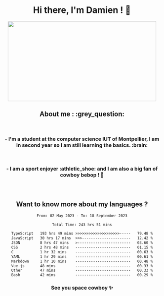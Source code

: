 <div align="center">
<h1>Hi there, I'm Damien ! 👋 </h1>
<img src="https://media.giphy.com/media/11KzOet1ElBDz2/giphy.gif" width="480" height="258" /> 
 <h2>About me : :grey_question: </h2>
 <br>
<h3>- I'm a student at the computer science IUT of Montpellier, I am in second year so I am still learning the basics. :brain: </h3>
 <br>
<h3>- I am a sport enjoyer :athletic_shoe: and I am also a big fan of cowboy bebop ! 🤠 <h3>
 <br>
 
  <h2>Want to know more about my languages ?</h2>

 <!--START_SECTION:waka-->

```txt
From: 02 May 2023 - To: 18 September 2023

Total Time: 243 hrs 51 mins

TypeScript   193 hrs 49 mins >>>>>>>>>>>>>>>>>>>>-----   79.48 %
JavaScript   30 hrs 17 mins  >>>----------------------   12.42 %
JSON         8 hrs 47 mins   >------------------------   03.60 %
CSS          2 hrs 48 mins   -------------------------   01.15 %
C            1 hr 32 mins    -------------------------   00.63 %
YAML         1 hr 29 mins    -------------------------   00.61 %
Markdown     1 hr 10 mins    -------------------------   00.48 %
Vue.js       48 mins         -------------------------   00.33 %
Other        47 mins         -------------------------   00.33 %
Bash         42 mins         -------------------------   00.29 %
```

<!--END_SECTION:waka-->
 
 
 <!--
 <p align="center">
           <img src="https://wakatime.com/share/@b21fb822-1b1e-4a56-b3ac-d647f03795fd/3d8fc332-54a6-4d29-9469-965955d6e018.svg"/>
 </p>
 <p align="center">
  <img src="https://wakatime.com/share/@b21fb822-1b1e-4a56-b3ac-d647f03795fd/5d7b153c-4137-40c1-8270-25e516f9619c.svg"/>
 </p>
 -->
 
<h3> See you space cowboy ✨ </h3>

</div>


 
